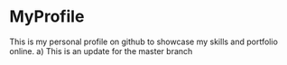 # MyProfile
This is my personal profile on github to showcase my skills and portfolio online.
a) This is an update for the master branch
